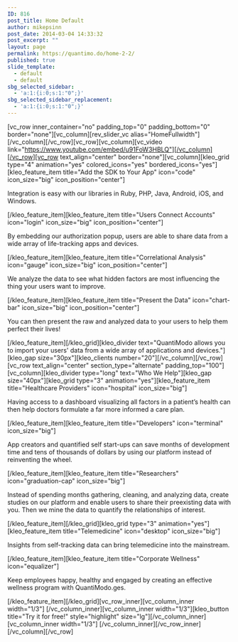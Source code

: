 ```yaml
---
ID: 816
post_title: Home Default
author: mikepsinn
post_date: 2014-03-04 14:33:32
post_excerpt: ""
layout: page
permalink: https://quantimo.do/home-2-2/
published: true
slide_template:
  - default
  - default
sbg_selected_sidebar:
  - 'a:1:{i:0;s:1:"0";}'
sbg_selected_sidebar_replacement:
  - 'a:1:{i:0;s:1:"0";}'
---
```

[vc_row inner_container="no" padding_top="0" padding_bottom="0" border="none"][vc_column][rev_slider_vc alias="HomeFullwidth"][/vc_column][/vc_row][vc_row][vc_column][vc_video link="https://www.youtube.com/embed/u91FoW3HBLQ"][/vc_column][/vc_row][vc_row text_align="center" border="none"][vc_column][kleo_grid type="4" animation="yes" colored_icons="yes" bordered_icons="yes"][kleo_feature_item title="Add the SDK to Your App" icon="code" icon_size="big" icon_position="center"]

Integration is easy with our libraries in Ruby, PHP, Java, Android, iOS, and Windows.

[/kleo_feature_item][kleo_feature_item title="Users Connect Accounts" icon="login" icon_size="big" icon_position="center"]

By embedding our authorization popup, users are able to share data from a wide array of life-tracking apps and devices.

[/kleo_feature_item][kleo_feature_item title="Correlational Analysis" icon="gauge" icon_size="big" icon_position="center"]

We analyze the data to see what hidden factors are most influencing the thing your users want to improve.

[/kleo_feature_item][kleo_feature_item title="Present the Data" icon="chart-bar" icon_size="big" icon_position="center"]

You can then present the raw and analyzed data to your users to help them perfect their lives!

[/kleo_feature_item][/kleo_grid][kleo_divider text="QuantiModo allows you to import your users' data from a wide array of applications and devices."][kleo_gap size="30px"][kleo_clients number="20"][/vc_column][/vc_row][vc_row text_align="center" section_type="alternate" padding_top="100"][vc_column][kleo_divider type="long" text="Who We Help"][kleo_gap size="40px"][kleo_grid type="3" animation="yes"][kleo_feature_item title="Healthcare Providers" icon="hospital" icon_size="big"]

Having access to a dashboard visualizing all factors in a patient’s health can then help doctors formulate a far more informed a care plan.

[/kleo_feature_item][kleo_feature_item title="Developers" icon="terminal" icon_size="big"]

App creators and quantified self start-ups can save months of development time and tens of thousands of dollars by using our platform instead of reinventing the wheel.

[/kleo_feature_item][kleo_feature_item title="Researchers" icon="graduation-cap" icon_size="big"]

Instead of spending months gathering, cleaning, and analyzing data, create studies on our platform and enable users to share their preexisting data with you. Then we mine the data to quantify the relationships of interest.

[/kleo_feature_item][/kleo_grid][kleo_grid type="3" animation="yes"][kleo_feature_item title="Telemedicine" icon="desktop" icon_size="big"]

Insights from self-tracking data can bring telemedicine into the mainstream.

[/kleo_feature_item][kleo_feature_item title="Corporate Wellness" icon="equalizer"]

Keep employees happy, healthy and engaged by creating an effective wellness program with QuantiModo.ges.

[/kleo_feature_item][/kleo_grid][vc_row_inner][vc_column_inner width="1/3"]
[/vc_column_inner][vc_column_inner width="1/3"][kleo_button title="Try it for free!" style="highlight" size="lg"][/vc_column_inner][vc_column_inner width="1/3"]
[/vc_column_inner][/vc_row_inner][/vc_column][/vc_row]